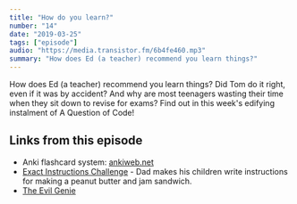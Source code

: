 ```yaml
---
title: "How do you learn?"
number: "14"
date: "2019-03-25"
tags: ["episode"]
audio: "https://media.transistor.fm/6b4fe460.mp3"
summary: "How does Ed (a teacher) recommend you learn things?"
---
```


How does Ed (a teacher) recommend you learn things? Did Tom do it right, even if it was by accident? And why are most teenagers wasting their time when they sit down to revise for exams? Find out in this week's edifying instalment of A Question of Code!

## Links from this episode

* Anki flashcard system: [ankiweb.net](https://apps.ankiweb.net/)
* [Exact Instructions Challenge](https://www.youtube.com/watch?v=cDA3_5982h8) - Dad makes his children write instructions for making a peanut butter and jam sandwich.
* [The Evil Genie](https://www.reddit.com/r/ThreadGames/comments/7v66bi/im_an_evil_genie_try_to_make_your_wish_so_that_it/)
